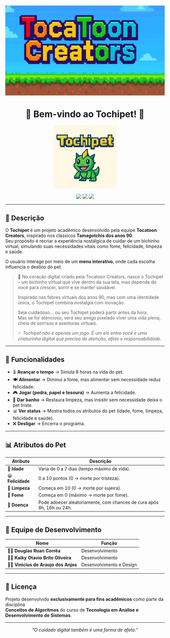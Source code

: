 <p align="center">
  <img src="https://raw.githubusercontent.com/v-anjos/TocaToonCreators/main/assets/Banner.png" alt="Banner do Projeto Tochipet" width="800"/>
</p>

<h1 align="center">🐾 Bem-vindo ao <strong>Tochipet!</strong> 🐾</h1>

<p align="center">
  <img src="https://raw.githubusercontent.com/v-anjos/TocaToonCreators/main/assets/TochiPet.png" alt="TochiPet" width="200"/>
</p>

<p align="center">
  <img src="https://img.shields.io/badge/status-Concluído-yellow?style=for-the-badge"/>
  <img src="https://img.shields.io/badge/versão-1.0.4-blue?style=for-the-badge"/>
  <img src="https://img.shields.io/badge/licença-Acadêmica-green?style=for-the-badge"/>
</p>

---

## 📖 Descrição

O **Tochipet** é um projeto acadêmico desenvolvido pela equipe **Tocatoon Creators**, inspirado nos clássicos **Tamagotchis dos anos 90**.  
Seu propósito é recriar a experiência nostálgica de cuidar de um bichinho virtual, simulando suas necessidades vitais como fome, felicidade, limpeza e saúde.

O usuário interage por meio de um **menu interativo**, onde cada escolha influencia o destino do pet.

> 💬 No coração digital criado pela Tocatoon Creators, nasce o Tochipet – um bichinho virtual que vive dentro da sua tela, mas depende de você para crescer, sorrir e se manter saudável.  
>  
> Inspirado nas febres virtuais dos anos 90, mas com uma identidade única, o Tochipet combina nostalgia com inovação.  
>  
> Seja cuidadoso… ou seu Tochipet poderá partir antes da hora.  
> Mas se for atencioso, verá seu amigo pixelado viver uma vida plena, cheia de sorrisos e aventuras virtuais.  
>  
> ✨ *Tochipet não é apenas um jogo. É um elo entre você e uma criaturinha digital que precisa de atenção, afeto e responsabilidade.*

---

## 🧩 Funcionalidades

- ⏳ **Avançar o tempo** → Simula 8 horas na vida do pet.  
- 🍽️ **Alimentar** → Diminui a fome, mas alimentar sem necessidade reduz felicidade.  
- 🎮 **Jogar (pedra, papel e tesoura)** → Aumenta a felicidade.  
- 🚿 **Dar banho** → Restaura limpeza, mas insistir sem necessidade deixa o pet triste.  
- 📊 **Ver status** → Mostra todos os atributos do pet (idade, fome, limpeza, felicidade e saúde).  
- ❌ **Desligar** → Encerra o programa.

---

## 📊 Atributos do Pet

| Atributo | Descrição |
|-----------|------------|
| 🍼 **Idade** | Varia de 0 a 7 dias (tempo máximo de vida). |
| 😀 **Felicidade** | 0 a 10 pontos (0 → morte por tristeza). |
| 🧼 **Limpeza** | Começa em 10 (0 → morte por sujeira). |
| 🍔 **Fome** | Começa em 0 (máximo → morte por fome). |
| 🤒 **Doença** | Pode adoecer aleatoriamente, com chances de cura após 8h, 16h ou 24h. |

---

## 👥 Equipe de Desenvolvimento

| Nome | Função |
|------|---------|
| 👩‍💻 **Douglas Ruan Corrêa** | Desenvolvimento |
| 👨‍💻 **Kaiky Otavio Brito Oliveira** | Desenvolvimento |
| 👩‍💻 **Vinicius de Araujo dos Anjos** | Desenvolvimento e Design |

---

## 📜 Licença

Projeto desenvolvido **exclusivamente para fins acadêmicos** como parte da disciplina  
**Conceitos de Algoritmos** do curso de **Tecnologia em Análise e Desenvolvimento de Sistemas**.

---

<p align="center">
  <em>“O cuidado digital também é uma forma de afeto.”</em>
</p>
